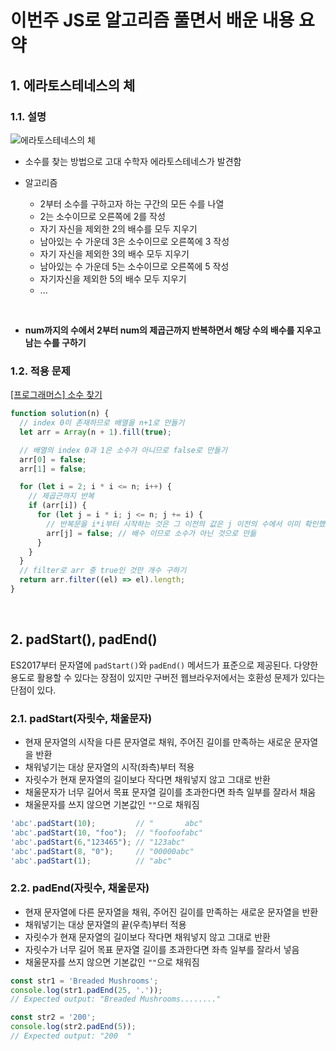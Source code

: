 # 이번주 JS로 알고리즘 풀면서 배운 내용 요약

## 1. 에라토스테네스의 체

### 1.1. 설명

![에라토스테네스의 체](https://upload.wikimedia.org/wikipedia/commons/b/b9/Sieve_of_Eratosthenes_animation.gif)

- 소수를 찾는 방법으로 고대 수학자 에라토스테네스가 발견함
- 알고리즘
	
    - 2부터 소수를 구하고자 하는 구간의 모든 수를 나열
    - 2는 소수이므로 오른쪽에 2를 작성
    - 자기 자신을 제외한 2의 배수를 모두 지우기
    - 남아있는 수 가운데 3은 소수이므로 오른쪽에 3 작성
    - 자기 자신을 제외한 3의 배수 모두 지우기
    - 남아있는 수 가운데 5는 소수이므로 오른쪽에 5 작성
    - 자기자신을 제외한 5의 배수 모두 지우기
    - ...
 
 <br>
 
 - **num까지의 수에서 2부터 num의 제곱근까지 반복하면서 해당 수의 배수를 지우고 남는 수를 구하기**

### 1.2. 적용 문제

[[프로그래머스] 소수 찾기](https://school.programmers.co.kr/learn/courses/30/lessons/12921)

```javascript
function solution(n) {
  // index 0이 존재하므로 배열을 n+1로 만들기
  let arr = Array(n + 1).fill(true);

  // 배열의 index 0과 1은 소수가 아니므로 false로 만들기
  arr[0] = false;
  arr[1] = false;

  for (let i = 2; i * i <= n; i++) {
    // 제곱근까지 반복
    if (arr[i]) {
      for (let j = i * i; j <= n; j += i) {
        // 반복문을 i*i부터 시작하는 것은 그 이전의 값은 j 이전의 수에서 이미 확인했기 때문
        arr[j] = false; // 배수 이므로 소수가 아닌 것으로 만듦
      }
    }
  }
  // filter로 arr 중 true인 것만 개수 구하기
  return arr.filter((el) => el).length;
}
```

<br>

## 2. padStart(), padEnd()

ES2017부터 문자열에 `padStart()`와 `padEnd()` 메서드가 표준으로 제공된다.
다양한 용도로 활용할 수 있다는 장점이 있지만 구버전 웹브라우저에서는 호환성 문제가 있다는 단점이 있다.

### 2.1. padStart(자릿수, 채울문자)

- 현재 문자열의 시작을 다른 문자열로 채워, 주어진 길이를 만족하는 새로운 문자열을 반환
- 채워넣기는 대상 문자열의 시작(좌측)부터 적용
- 자릿수가 현재 문자열의 길이보다 작다면 채워넣지 않고 그대로 반환
- 채울문자가 너무 길어서 목표 문자열 길이를 초과한다면 좌측 일부를 잘라서 채움
- 채울문자를 쓰지 않으면 기본값인 `""`으로 채워짐

```javascript
'abc'.padStart(10);         // "       abc"
'abc'.padStart(10, "foo");  // "foofoofabc"
'abc'.padStart(6,"123465"); // "123abc"
'abc'.padStart(8, "0");     // "00000abc"
'abc'.padStart(1);          // "abc"
```

### 2.2. padEnd(자릿수, 채울문자)

- 현재 문자열에 다른 문자열을 채워, 주어진 길이를 만족하는 새로운 문자열을 반환
- 채워넣기는 대상 문자열의 끝(우측)부터 적용
- 자릿수가 현재 문자열의 길이보다 작다면 채워넣지 않고 그대로 반환
- 자릿수가 너무 길어 목표 문자열 길이를 초과한다면 좌측 일부를 잘라서 넣음
- 채울문자를 쓰지 않으면 기본값인 `""`으로 채워짐


```javascript
const str1 = 'Breaded Mushrooms';
console.log(str1.padEnd(25, '.'));
// Expected output: "Breaded Mushrooms........"

const str2 = '200';
console.log(str2.padEnd(5));
// Expected output: "200  "
```
